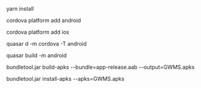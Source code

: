 yarn install

cordova platform add android

cordova platform add ios

quasar d -m cordova -T android

quasar build -m android

bundletool.jar build-apks --bundle=app-release.aab --output=GWMS.apks

bundletool.jar install-apks --apks=GWMS.apks
